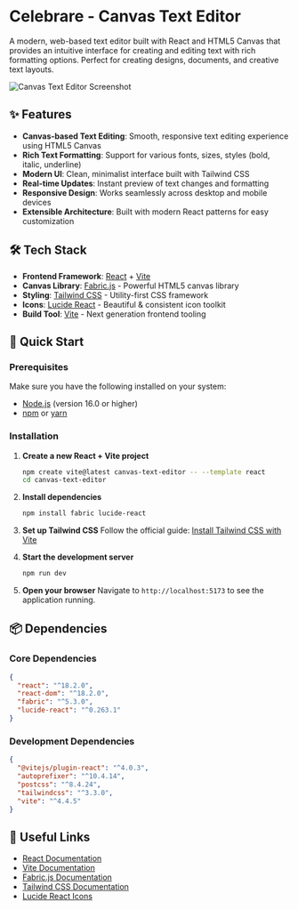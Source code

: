 # Celebrare - Canvas Text Editor

A modern, web-based text editor built with React and HTML5 Canvas that provides an intuitive interface for creating and editing text with rich formatting options. Perfect for creating designs, documents, and creative text layouts.

![Canvas Text Editor Screenshot](./screenshot.png)

## ✨ Features

- **Canvas-based Text Editing**: Smooth, responsive text editing experience using HTML5 Canvas
- **Rich Text Formatting**: Support for various fonts, sizes, styles (bold, italic, underline)
- **Modern UI**: Clean, minimalist interface built with Tailwind CSS
- **Real-time Updates**: Instant preview of text changes and formatting
- **Responsive Design**: Works seamlessly across desktop and mobile devices
- **Extensible Architecture**: Built with modern React patterns for easy customization

## 🛠️ Tech Stack

- **Frontend Framework**: [React](https://reactjs.org/) + [Vite](https://vitejs.dev/)
- **Canvas Library**: [Fabric.js](http://fabricjs.com/) - Powerful HTML5 canvas library
- **Styling**: [Tailwind CSS](https://tailwindcss.com/) - Utility-first CSS framework
- **Icons**: [Lucide React](https://lucide.dev/) - Beautiful & consistent icon toolkit
- **Build Tool**: [Vite](https://vitejs.dev/) - Next generation frontend tooling

## 🚀 Quick Start

### Prerequisites

Make sure you have the following installed on your system:
- [Node.js](https://nodejs.org/) (version 16.0 or higher)
- [npm](https://www.npmjs.com/) or [yarn](https://yarnpkg.com/)

### Installation

1. **Create a new React + Vite project**
   ```bash
   npm create vite@latest canvas-text-editor -- --template react
   cd canvas-text-editor
   ```

2. **Install dependencies**
   ```bash
   npm install fabric lucide-react
   ```

3. **Set up Tailwind CSS**
   Follow the official guide: [Install Tailwind CSS with Vite](https://tailwindcss.com/docs/guides/vite)

4. **Start the development server**
   ```bash
   npm run dev
   ```

5. **Open your browser**
   Navigate to `http://localhost:5173` to see the application running.

## 📦 Dependencies

### Core Dependencies
```json
{
  "react": "^18.2.0",
  "react-dom": "^18.2.0",
  "fabric": "^5.3.0",
  "lucide-react": "^0.263.1"
}
```

### Development Dependencies
```json
{
  "@vitejs/plugin-react": "^4.0.3",
  "autoprefixer": "^10.4.14",
  "postcss": "^8.4.24",
  "tailwindcss": "^3.3.0",
  "vite": "^4.4.5"
}
```

## 🔗 Useful Links

- [React Documentation](https://reactjs.org/docs)
- [Vite Documentation](https://vitejs.dev/guide/)
- [Fabric.js Documentation](http://fabricjs.com/docs/)
- [Tailwind CSS Documentation](https://tailwindcss.com/docs)
- [Lucide React Icons](https://lucide.dev/guide/packages/lucide-react)
